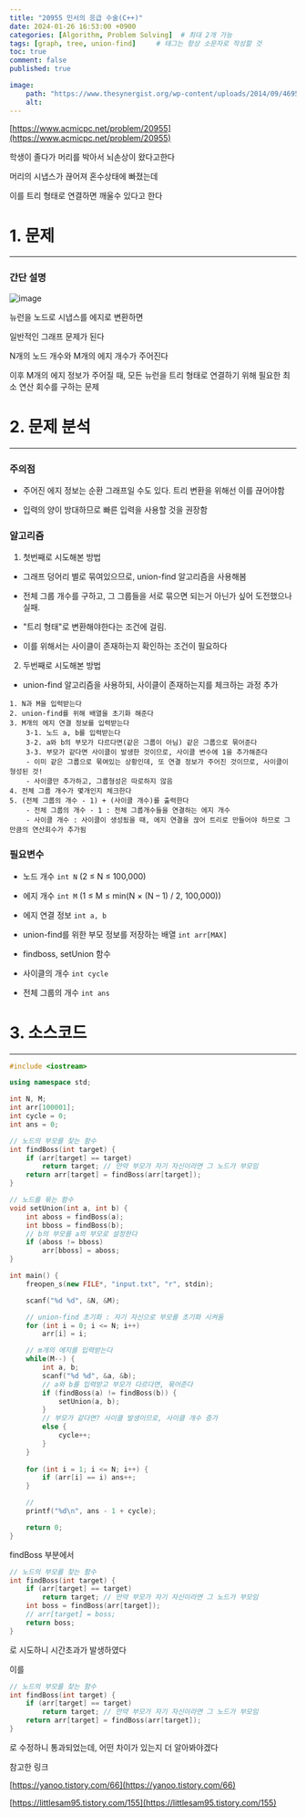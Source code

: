 ```yaml
---
title: "20955 민서의 응급 수술(C++)"
date: 2024-01-26 16:53:00 +0900
categories: [Algorithm, Problem Solving]  # 최대 2개 가능
tags: [graph, tree, union-find]     # 태그는 항상 소문자로 작성할 것
toc: true
comment: false
published: true

image:
    path: "https://www.thesynergist.org/wp-content/uploads/2014/09/469564565.jpg"
    alt: 
---
```


[https://www.acmicpc.net/problem/20955](https://www.acmicpc.net/problem/20955)

학생이 졸다가 머리를 박아서 뇌손상이 왔다고한다

머리의 시냅스가 끊어져 혼수상태에 빠졌는데

이를 트리 형태로 연결하면 깨울수 있다고 한다

# 1. 문제
---
### 간단 설명

![image](https://github.com/jinhg0214/jinhg0214.github.io/assets/70011316/f27ffd61-25e6-495a-b4a0-12eb8dbd474b)

뉴런을 노드로 시냅스를 에지로 변환하면 

일반적인 그래프 문제가 된다

N개의 노드 개수와 M개의 에지 개수가 주어진다

이후 M개의 에지 정보가 주어질 때, 모든 뉴런을 트리 형태로 연결하기 위해 필요한 최소 연산 회수를 구하는 문제

# 2. 문제 분석
---
### 주의점

- 주어진 에지 정보는 순환 그래프일 수도 있다. 트리 변환을 위해선 이를 끊어야함

- 입력의 양이 방대하므로 빠른 입력을 사용할 것을 권장함

### 알고리즘

1. 첫번째로 시도해본 방법

- 그래프 덩어리 별로 묶여있으므로, union-find 알고리즘을 사용해봄

- 전체 그룹 개수를 구하고, 그 그룹들을 서로 묶으면 되는거 아닌가 싶어 도전했으나 실패. 

- "트리 형태"로 변환해야한다는 조건에 걸림.

- 이를 위해서는 사이클이 존재하는지 확인하는 조건이 필요하다

2. 두번째로 시도해본 방법

- union-find 알고리즘을 사용하되, 사이클이 존재하는지를 체크하는 과정 추가

```
1. N과 M을 입력받는다
2. union-find를 위해 배열을 초기화 해준다
3. M개의 에지 연결 정보를 입력받는다
    3-1. 노드 a, b를 입력받는다
    3-2. a와 b의 부모가 다르다면(같은 그룹이 아님) 같은 그룹으로 묶어준다
    3-3. 부모가 같다면 사이클이 발생한 것이므로, 사이클 변수에 1을 추가해준다
    - 이미 같은 그룹으로 묶여있는 상황인데, 또 연결 정보가 주어진 것이므로, 사이클이 형성된 것!
    - 사이클만 추가하고, 그룹형성은 따로하지 않음
4. 전체 그룹 개수가 몇개인지 체크한다
5. (전체 그룹의 개수 - 1) + (사이클 개수)를 출력한다
    - 전체 그룹의 개수 - 1 : 전체 그룹개수들을 연결하는 에지 개수
    - 사이클 개수 : 사이클이 생성됬을 때, 에지 연결을 끊어 트리로 만들어야 하므로 그만큼의 연산회수가 추가됨  
```

### 필요변수

- 노드 개수 `int N` (2 ≤ N ≤ 100,000)

- 에지 개수 `int M` (1 ≤ M ≤ min(N × (N – 1) / 2, 100,000))

- 에지 연결 정보 `int a, b`

- union-find를 위한 부모 정보를 저장하는 배열 `int arr[MAX]`

- findboss, setUnion 함수

- 사이클의 개수 `int cycle`

- 전체 그룹의 개수 `int ans`

# 3. 소스코드

---

```cpp
#include <iostream>

using namespace std;

int N, M;
int arr[100001];
int cycle = 0;
int ans = 0;

// 노드의 부모를 찾는 함수
int findBoss(int target) {
	if (arr[target] == target) 
		return target; // 만약 부모가 자기 자신이라면 그 노드가 부모임
	return arr[target] = findBoss(arr[target]);
}

// 노드를 묶는 함수 
void setUnion(int a, int b) {
	int aboss = findBoss(a);
	int bboss = findBoss(b);
	// b의 부모를 a의 부모로 설정한다
	if (aboss != bboss) 
		arr[bboss] = aboss; 
}

int main() {
	freopen_s(new FILE*, "input.txt", "r", stdin);

	scanf("%d %d", &N, &M);

	// union-find 초기화 : 자기 자신으로 부모를 초기화 시켜둠
	for (int i = 0; i <= N; i++) 
		arr[i] = i;

	// m개의 에지를 입력받는다 
	while(M--) {
		int a, b;
		scanf("%d %d", &a, &b);
		// a와 b를 입력받고 부모가 다르다면, 묶어준다
		if (findBoss(a) != findBoss(b)) {
			setUnion(a, b);
		}
		// 부모가 같다면? 사이클 발생이므로, 사이클 개수 증가
		else {
			cycle++;
		}
	}
	
	for (int i = 1; i <= N; i++) {
		if (arr[i] == i) ans++;
	}

	// 
	printf("%d\n", ans - 1 + cycle);

	return 0;
}
```


findBoss 부분에서

``` cpp
// 노드의 부모를 찾는 함수
int findBoss(int target) {
	if (arr[target] == target) 
		return target; // 만약 부모가 자기 자신이라면 그 노드가 부모임
	int boss = findBoss(arr[target]);
	// arr[target] = boss;
	return boss;
}
```

로 시도하니 시간초과가 발생하였다

이를 


```cpp
// 노드의 부모를 찾는 함수
int findBoss(int target) {
	if (arr[target] == target) 
		return target; // 만약 부모가 자기 자신이라면 그 노드가 부모임
	return arr[target] = findBoss(arr[target]);
}
```

로 수정하니 통과되었는데, 어떤 차이가 있는지 더 알아봐야겠다

참고한 링크

[https://yanoo.tistory.com/66](https://yanoo.tistory.com/66)

[https://littlesam95.tistory.com/155](https://littlesam95.tistory.com/155)


